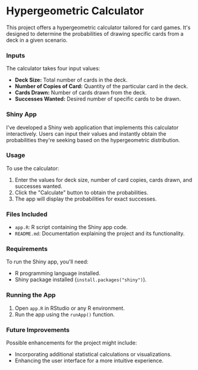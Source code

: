 # Hypergeometric Calculator

This project offers a hypergeometric calculator tailored for card games. It's designed to determine the probabilities of drawing specific cards from a deck in a given scenario.

### Inputs
The calculator takes four input values:
- **Deck Size:** Total number of cards in the deck.
- **Number of Copies of Card:** Quantity of the particular card in the deck.
- **Cards Drawn:** Number of cards drawn from the deck.
- **Successes Wanted:** Desired number of specific cards to be drawn.

### Shiny App
I've developed a Shiny web application that implements this calculator interactively. Users can input their values and instantly obtain the probabilities they're seeking based on the hypergeometric distribution.

### Usage
To use the calculator:
1. Enter the values for deck size, number of card copies, cards drawn, and successes wanted.
2. Click the "Calculate" button to obtain the probabilities.
3. The app will display the probabilities for exact successes.

### Files Included
- `app.R`: R script containing the Shiny app code.
- `README.md`: Documentation explaining the project and its functionality.

### Requirements
To run the Shiny app, you'll need:
- R programming language installed.
- Shiny package installed (`install.packages("shiny")`).

### Running the App
1. Open `app.R` in RStudio or any R environment.
2. Run the app using the `runApp()` function.

### Future Improvements
Possible enhancements for the project might include:
- Incorporating additional statistical calculations or visualizations.
- Enhancing the user interface for a more intuitive experience.
